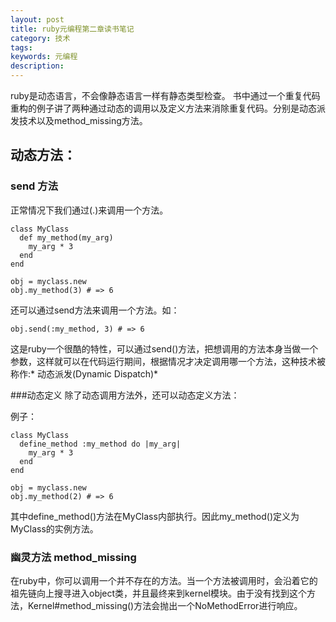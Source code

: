 ```yaml
---
layout: post
title: ruby元编程第二章读书笔记
category: 技术
tags:
keywords: 元编程
description:
---
```


ruby是动态语言，不会像静态语言一样有静态类型检查。
书中通过一个重复代码重构的例子讲了两种通过动态的调用以及定义方法来消除重复代码。分别是动态派发技术以及method_missing方法。
## 动态方法：
### send 方法
正常情况下我们通过(.)来调用一个方法。


```
class MyClass
  def my_method(my_arg)
    my_arg * 3
  end
end

obj = myclass.new
obj.my_method(3) # => 6
```

还可以通过send方法来调用一个方法。如：

```
obj.send(:my_method, 3) # => 6
```
这是ruby一个很酷的特性，可以通过send()方法，把想调用的方法本身当做一个参数，这样就可以在代码运行期间，根据情况才决定调用哪一个方法，这种技术被
称作:* 动态派发(Dynamic Dispatch)*

###动态定义
除了动态调用方法外，还可以动态定义方法：

例子：

```
class MyClass
  define_method :my_method do |my_arg|
    my_arg * 3
  end
end

obj = myclass.new
obj.my_method(2) # => 6
```
其中define_method()方法在MyClass内部执行。因此my_method()定义为MyClass的实例方法。

### 幽灵方法 method_missing
在ruby中，你可以调用一个并不存在的方法。当一个方法被调用时，会沿着它的祖先链向上搜寻进入object类，并且最终来到kernel模块。由于没有找到这个方法，Kernel#method_missing()方法会抛出一个NoMethodError进行响应。








